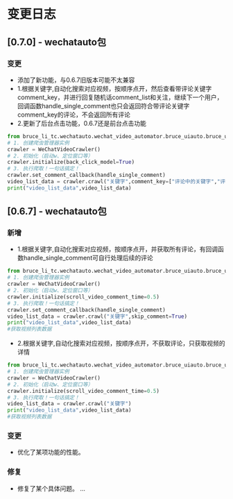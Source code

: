 # 变更日志

## [0.7.0] - wechatauto包
### 变更
- 添加了新功能，与0.6.7旧版本可能不太兼容
- 1.根据关键字,自动化搜索对应视频，按顺序点开，然后查看带评论关键字comment_key，并进行回复随机话comment_list和关注，继续下一个用户， 
回调函数handle_single_comment也只会返回符合带评论关键字comment_key的评论，不会返回所有评论
- 2.更新了后台点击功能，0.6.7还是前台点击功能
```python
from bruce_li_tc.wechatauto.wechat_video_automator.bruce_uiauto.bruce_uiautomation import WeChatVideoCrawler,handle_single_comment
# 1. 创建爬虫管理器实例
crawler = WeChatVideoCrawler()
# 2. 初始化（启动w、定位窗口等）
crawler.initialize(back_click_model=True)
# 3. 执行爬取！一句话搞定！
crawler.set_comment_callback(handle_single_comment)
video_list_data = crawler.crawl("关键字",comment_key=["评论中的关键字","评论中的关键字2","评论中的关键字3"],skip_comment=True,comment_list=["回复话1","回复话2","回复话3"])
print("video_list_data",video_list_data)
```
## [0.6.7] - wechatauto包

### 新增
- 1.根据关键字,自动化搜索对应视频，按顺序点开，并获取所有评论，有回调函数handle_single_comment可自行处理后续的评论
```python
from bruce_li_tc.wechatauto.wechat_video_automator.bruce_uiauto.bruce_uiautomation import WeChatVideoCrawler,handle_single_comment
# 1. 创建爬虫管理器实例
crawler = WeChatVideoCrawler()
# 2. 初始化（启动w、定位窗口等）
crawler.initialize(scroll_video_comment_time=0.5)
# 3. 执行爬取！一句话搞定！
crawler.set_comment_callback(handle_single_comment)
video_list_data = crawler.crawl("关键字",skip_comment=True)
print("video_list_data",video_list_data)
#获取视频列表数据
```
- 2.根据关键字,自动化搜索对应视频，按顺序点开，不获取评论，只获取视频的详情
```python
from bruce_li_tc.wechatauto.wechat_video_automator.bruce_uiauto.bruce_uiautomation import WeChatVideoCrawler,handle_single_comment
# 1. 创建爬虫管理器实例
crawler = WeChatVideoCrawler()
# 2. 初始化（启动w、定位窗口等）
crawler.initialize(scroll_video_comment_time=0.5)
# 3. 执行爬取！一句话搞定！
video_list_data = crawler.crawl("关键字")
print("video_list_data",video_list_data)
#获取视频列表数据
```
### 变更
- 优化了某项功能的性能。

### 修复
- 修复了某个具体问题。
...